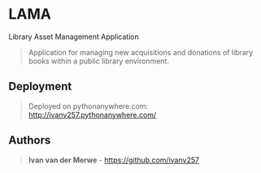 # LAMA
Library Asset Management Application

> Application for managing new acquisitions and donations of library books within a public library environment.

## Deployment

> Deployed on pythonanywhere.com: http://ivanv257.pythonanywhere.com/

## Authors
> **Ivan van der Merwe** - https://github.com/ivanv257
